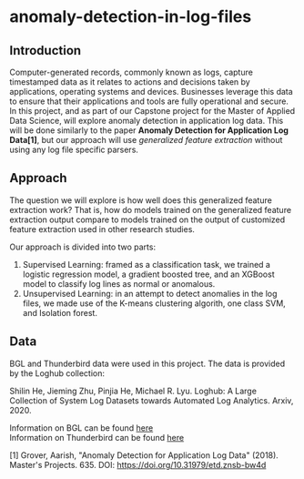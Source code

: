 # anomaly-detection-in-log-files

## **Introduction** <br>
Computer-generated records, commonly known as logs, capture timestamped data as it relates to actions and decisions taken by applications, operating systems and devices. Businesses leverage this data to ensure that their applications and tools are fully operational and secure.
In this project, and as part of our Capstone project for the Master of Applied Data Science, will explore anomaly detection in application log data. This will be done similarly to the paper **Anomaly Detection for Application Log Data[1]**, but our approach will use _generalized feature extraction_ without using any log file specific parsers.

## **Approach** <br>
The question we will explore is how well does this generalized feature extraction work? That is, how do models trained on the generalized feature extraction output compare to models trained on the output of customized feature extraction used in other research studies.

Our approach is divided into two parts:
1. Supervised Learning: framed as a classification task, we trained a logistic regression model, a gradient boosted tree, and an XGBoost model to classify log lines as normal or anomalous.
2. Unsupervised Learning: in an attempt to detect anomalies in the log files, we made use of the K-means clustering algorith, one class SVM, and Isolation forest.

## **Data** <br>
BGL and Thunderbird data were used in this project. The data is provided by the Loghub collection:

Shilin He, Jieming Zhu, Pinjia He, Michael R. Lyu. Loghub: A Large Collection of System Log Datasets towards Automated Log Analytics. Arxiv, 2020.

Information on BGL can be found [here](https://github.com/logpai/loghub/tree/master/BGL)<br>
Information on Thunderbird can be found [here](https://github.com/logpai/loghub/tree/master/Thunderbird)<br>




[1] Grover, Aarish, "Anomaly Detection for Application Log Data" (2018). Master's Projects. 635. DOI: https://doi.org/10.31979/etd.znsb-bw4d

